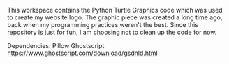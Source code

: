 This workspace contains the Python Turtle Graphics code which was used to create my website logo. The graphic piece was created a long time ago, back when my programming practices weren't the best. Since this repository is just for fun, I am choosing not to clean up the code for now.

Dependencies:
Pillow
Ghostscript https://www.ghostscript.com/download/gsdnld.html
